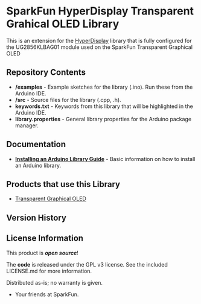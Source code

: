 SparkFun HyperDisplay Transparent Grahical OLED Library
========================================

This is an extension for the [HyperDisplay](https://github.com/sparkfun/SparkFun_HyperDisplay) library that is fully configured for the UG2856KLBAG01 module used on the SparkFun Transparent Graphical OLED


Repository Contents
-------------------

* **/examples** - Example sketches for the library (.ino). Run these from the Arduino IDE.
* **/src** - Source files for the library (.cpp, .h).
* **keywords.txt** - Keywords from this library that will be highlighted in the Arduino IDE.
* **library.properties** - General library properties for the Arduino package manager.

Documentation
--------------

* **[Installing an Arduino Library Guide](https://learn.sparkfun.com/tutorials/installing-an-arduino-library)** - Basic information on how to install an Arduino library.

Products that use this Library 
---------------------------------

* [Transparent Graphical OLED](https://www.sparkfun.com/products/15173)

Version History
---------------


License Information
-------------------

This product is _**open source**_!

The **code** is released under the GPL v3 license. See the included LICENSE.md for more information.

Distributed as-is; no warranty is given.

- Your friends at SparkFun.
